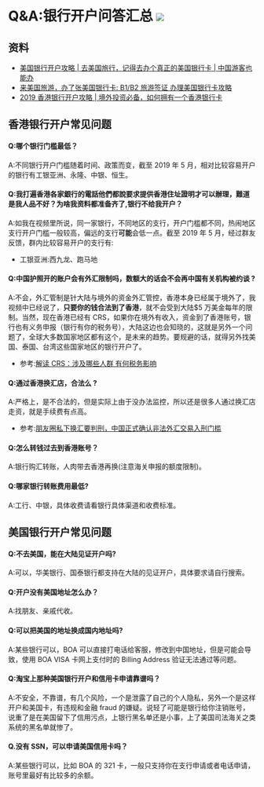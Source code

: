 # Q&A:银行开户问答汇总 ![](https://img.shields.io/badge/ZUOLUOTV-手机卡-orange.svg?style=flat)

## 资料

- [美国银行开户攻略 | 去美国旅行，记得去办个真正的美国银行卡 | 中国游客也能办](https://luolei.org/bank-of-america-chinese-vistor-opening-account/)
- [来美国旅游，办了张美国银行卡: B1/B2 旅游签证 办理美国银行卡攻略](https://luolei.org/open-bank-account-in-usa-b1-b2-visa/)
- [2019 香港银行开户攻略 | 境外投资必备，如何拥有一个香港银行卡](https://luolei.org/how-to-open-a-bank-account-in-hongkong/)

## 香港银行开户常见问题

#### Q:哪个银行门槛最低？

A:不同银行开户门槛随着时间、政策而变，截至 2019 年 5 月，相对比较容易开户的银行有工银亚洲、永隆、中银、恒生。

#### Q:我打遍香港各家銀行的電話他們都說要求提供香港住址證明才可以辦理，難道是我人品不好？为啥我资料都准备齐了,银行不给我开户？

A:如我在视频里所说，同一家银行，不同地区的支行，开户门槛都不同，热闹地区支行开户门槛一般较高，偏远的支行**可能**会低一点。截至 2019 年 5 月，经过群友反馈，群内比较容易开户的支行有:

- 工银亚洲:西九龙、跑马地

#### Q:中国护照开的账户会有外汇限制吗，数额大的话会不会再中国有关机构被约谈 ﻿?

A:不会，外汇管制是针大陆与境外的资金外汇管控，香港本身已经属于境外了，我视频中已经说了，**只要你的钱合法到了香港**，就不会受到大陆$5 万美金每年的限制。当然，现在香港已经有 CRS，如果你在境外有收入，资金到了香港账号，银行也有义务申报（银行有你的税务号），大陆这边也会知晓的，这就是另外一个问题了，全球大多数国家地区都有这个，是未来的趋势。要规避的话，就得另外找美国、泰国、台湾这些国家地区的银行开户了。

- 参考:[解读 CRS：涉及哪些人群 有何税务影响](https://finance.qq.com/a/20170209/004410.htm)

#### Q:通过香港换汇店，合法么 ﻿?

A:严格上，是不合法的，但是实际上由于没办法监控，所以还是很多人通过换汇店走资，就是手续费有点高。

- 参考:[朋友圈私下换汇要判刑，中国正式确认非法外汇交易入刑门槛](http://www.sohu.com/a/294313651_428966)

#### Q:怎么转钱过去到香港账号？

A:银行购汇转账，人肉带去香港再换(注意海关申报的额度限制)。

#### Q:哪家银行转账费用最低?

A:工行、中银，具体收费请看银行具体渠道和收费标准。

## 美国银行开户常见问题

#### Q:不去美国，能在大陆见证开户吗?

A:可以，华美银行、国泰银行都支持在大陆的见证开户，具体要求请自行搜索。

#### Q:开户没有美国地址怎么办？

A:找朋友、亲戚代收。

#### Q:可以把美国的地址换成国内地址吗?

A:某些银行可以，BOA 可以直接打电话给客服，修改到中国地址，但是可能会导致，使用 BOA VISA 卡网上支付时的 Billing Address 验证无法通过等问题。

#### Q:淘宝上那种美国银行开户和信用卡申请靠谱吗？

A:不安全，不靠谱，有几个风险，一个是泄露了自己的个人隐私，另外一个是这样开户和美国卡，有违规和金融 fraud 的嫌疑。说轻了可能是银行给你注销账号，说重了是在美国留下了信用污点，上银行黑名单还是小事，上了美国司法海关之类系统的黑名单就惨了。

#### Q.没有 SSN，可以申请美国信用卡吗？

A:某些银行可以，比如 BOA 的 321 卡，一般只支持你在支行申请或者电话申请，账号里最好有比较多的余额。
